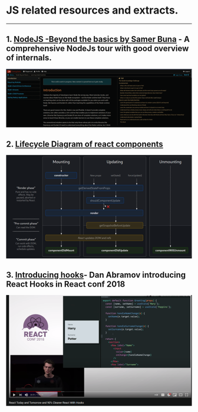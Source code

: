# JS related resources and extracts.
---
## 1. [NodeJS -Beyond the basics by Samer Buna](https://jscomplete.com/learn/node-beyond-basics) - A comprehensive NodeJs tour with good overview of internals.
![Event image](./assets/2.png)

## 2. [Lifecycle Diagram of react components](https://projects.wojtekmaj.pl/react-lifecycle-methods-diagram/)
![diagram](./assets/js2.png)

## 3. [Introducing hooks](https://www.youtube.com/watch?v=dpw9EHDh2bM&t=511s)- Dan Abramov introducing React Hooks in React conf 2018
![diagram](./assets/js3.png)